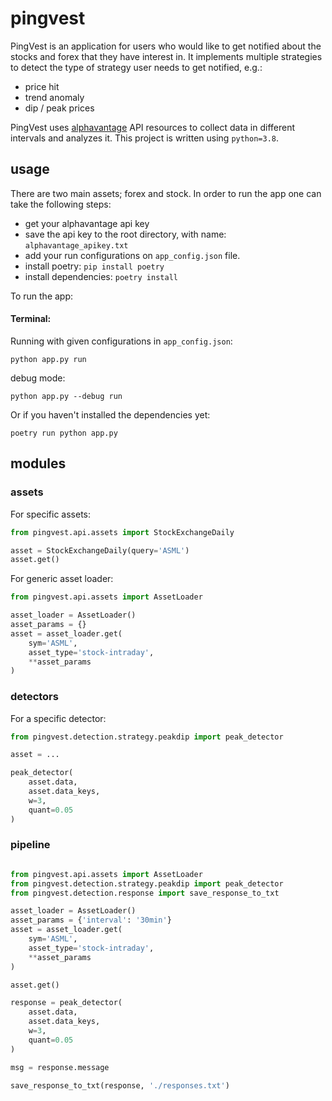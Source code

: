 # pingvest

PingVest is an application for users who would like to get notified about the stocks and forex that they have interest in.
It implements multiple strategies to detect the type of strategy user needs to get notified, e.g.:
* price hit
* trend anomaly
* dip / peak prices

PingVest uses [alphavantage](https://www.alphavantage.co/documentation/) API resources to collect data in different intervals and analyzes it.
This project is written using `python=3.8`. 

## usage

There are two main assets; forex and stock. In order to run the app one can take the following steps:

* get your alphavantage api key
* save the api key to the root directory, with name: `alphavantage_apikey.txt`
* add your run configurations on `app_config.json` file.
* install poetry: `pip install poetry` 
* install dependencies: `poetry install`

To run the app:

#### Terminal:

Running with given configurations in `app_config.json`: 

```cli
python app.py run 
```

debug mode:

```cli
python app.py --debug run 
```

Or if you haven't installed the dependencies yet:

```cli
poetry run python app.py
```

## modules

### assets

For specific assets:

```py
from pingvest.api.assets import StockExchangeDaily

asset = StockExchangeDaily(query='ASML')
asset.get()
```

For generic asset loader:

```py
from pingvest.api.assets import AssetLoader

asset_loader = AssetLoader()
asset_params = {}
asset = asset_loader.get(
    sym='ASML',
    asset_type='stock-intraday',
    **asset_params
)
```
### detectors

For a specific detector:

```py
from pingvest.detection.strategy.peakdip import peak_detector

asset = ...

peak_detector(
    asset.data,
    asset.data_keys,
    w=3,
    quant=0.05
)
```

### pipeline

```py

from pingvest.api.assets import AssetLoader
from pingvest.detection.strategy.peakdip import peak_detector
from pingvest.detection.response import save_response_to_txt

asset_loader = AssetLoader()
asset_params = {'interval': '30min'}
asset = asset_loader.get(
    sym='ASML',
    asset_type='stock-intraday',
    **asset_params
)

asset.get()

response = peak_detector(
    asset.data,
    asset.data_keys,
    w=3,
    quant=0.05
)

msg = response.message

save_response_to_txt(response, './responses.txt')
```